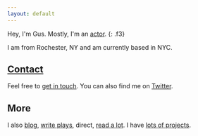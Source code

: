 ```yaml
---
layout: default
---
```


Hey, I'm Gus. Mostly, I'm an [actor](/a).
{: .f3}

I am from Rochester, NY and am currently based in NYC.

## [Contact](/contact)

Feel free to [get in touch](/contact). You can also find me on
[Twitter](http://twitter.com/guscuddy).

## More

I also [blog](/blog), [write plays](/plays), direct, [read a lot](/book). I have  [lots of projects](/projects).
